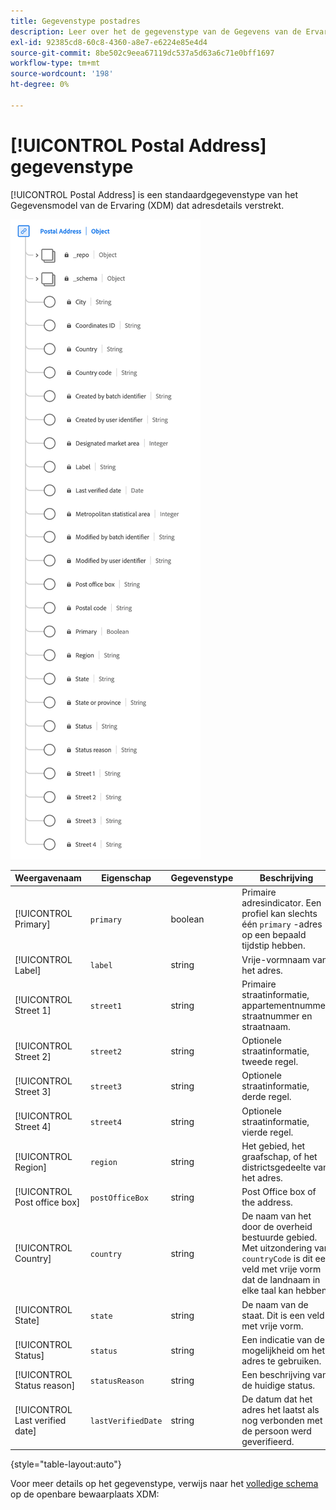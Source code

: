 ```yaml
---
title: Gegevenstype postadres
description: Leer over het de gegevenstype van de Gegevens van de Ervaring van het Postadres Model (XDM).
exl-id: 92385cd8-60c8-4360-a8e7-e6224e85e4d4
source-git-commit: 8be502c9eea67119dc537a5d63a6c71e0bff1697
workflow-type: tm+mt
source-wordcount: '198'
ht-degree: 0%

---
```


# [!UICONTROL Postal Address] gegevenstype

[!UICONTROL Postal Address] is een standaardgegevenstype van het Gegevensmodel van de Ervaring (XDM) dat adresdetails verstrekt.

![ een diagram van het [!UICONTROL Postal Address] gegevenstype.](../images/data-types/postal-address.png)

| Weergavenaam | Eigenschap | Gegevenstype | Beschrijving |
|------------------------------------|------------------|-----------|-----------------------------------------------------------------------------------------------|
| [!UICONTROL Primary] | `primary` | boolean | Primaire adresindicator. Een profiel kan slechts één `primary` -adres op een bepaald tijdstip hebben. |
| [!UICONTROL Label] | `label` | string | Vrije-vormnaam van het adres. |
| [!UICONTROL Street 1] | `street1` | string | Primaire straatinformatie, appartementnummer, straatnummer en straatnaam. |
| [!UICONTROL Street 2] | `street2` | string | Optionele straatinformatie, tweede regel. |
| [!UICONTROL Street 3] | `street3` | string | Optionele straatinformatie, derde regel. |
| [!UICONTROL Street 4] | `street4` | string | Optionele straatinformatie, vierde regel. |
| [!UICONTROL Region] | `region` | string | Het gebied, het graafschap, of het districtsgedeelte van het adres. |
| [!UICONTROL Post office box] | `postOfficeBox` | string | Post Office box of the address. |
| [!UICONTROL Country] | `country` | string | De naam van het door de overheid bestuurde gebied. Met uitzondering van ``countryCode`` is dit een veld met vrije vorm dat de landnaam in elke taal kan hebben. |
| [!UICONTROL State] | `state` | string | De naam van de staat. Dit is een veld met vrije vorm. |
| [!UICONTROL Status] | `status` | string | Een indicatie van de mogelijkheid om het adres te gebruiken. |
| [!UICONTROL Status reason] | `statusReason` | string | Een beschrijving van de huidige status. |
| [!UICONTROL Last verified date] | `lastVerifiedDate` | string | De datum dat het adres het laatst als nog verbonden met de persoon werd geverifieerd. |

{style="table-layout:auto"}

Voor meer details op het gegevenstype, verwijs naar het [ volledige schema ](https://github.com/adobe/xdm/blob/master/docs/reference/datatypes/address.schema.json) op de openbare bewaarplaats XDM:
